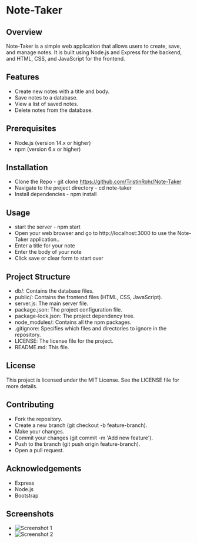 # Note-Taker

## Overview

Note-Taker is a simple web application that allows users to create, save, and manage notes. It is built using Node.js and Express for the backend, and HTML, CSS, and JavaScript for the frontend.

## Features

- Create new notes with a title and body.
- Save notes to a database.
- View a list of saved notes.
- Delete notes from the database.

## Prerequisites

- Node.js (version 14.x or higher)
- npm (version 6.x or higher)

## Installation

- Clone the Repo - git clone https://github.com/TristinRohr/Note-Taker
- Navigate to the project directory - cd note-taker
- Install dependencies - npm install

## Usage

- start the server - npm start
- Open your web browser and go to http://localhost:3000 to use the Note-Taker application..
- Enter a title for your note
- Enter the body of your note
- Click save or clear form to start over


## Project Structure

- db/: Contains the database files.
- public/: Contains the frontend files (HTML, CSS, JavaScript).
- server.js: The main server file.
- package.json: The project configuration file.
- package-lock.json: The project dependency tree.
- node_modules/: Contains all the npm packages.
- .gitignore: Specifies which files and directories to ignore in the repository.
- LICENSE: The license file for the project.
- README.md: This file.

## License

This project is licensed under the MIT License. See the LICENSE file for more details.

## Contributing

- Fork the repository.
- Create a new branch (git checkout -b feature-branch).
- Make your changes.
- Commit your changes (git commit -m 'Add new feature').
- Push to the branch (git push origin feature-branch).
- Open a pull request.

## Acknowledgements

- Express
- Node.js
- Bootstrap

## Screenshots
- ![Screenshot 1](<public/assets/Screenshots/Screenshot 2024-06-17 at 9.36.41 PM.png>)
- ![Screenshot 2](<public/assets/Screenshots/Screenshot 2024-06-17 at 9.47.45 PM.png>)